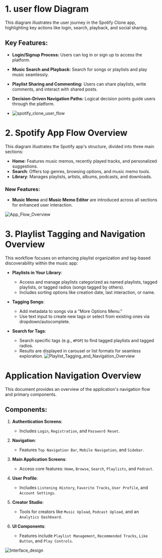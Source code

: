 # 1. user flow Diagram
This diagram illustrates the user journey in the Spotify Clone app, highlighting key actions like login, search, playback, and social sharing.


## Key Features:

- **Login/Signup Process:** Users can log in or sign up to access the platform.
- **Music Search and Playback:** Search for songs or playlists and play music seamlessly.
- **Playlist Sharing and Commenting:** Users can share playlists, write comments, and interact with shared posts.
- **Decision-Driven Navigation Paths:** Logical decision points guide users through the platform.

- ![spotify_clone_user_flow](https://github.com/user-attachments/assets/de42e19a-532b-4eda-a022-be63ae48149d)

# 2. Spotify App Flow Overview

This diagram illustrates the Spotify app's structure, divided into three main sections:

- **Home**: Features music memos, recently played tracks, and personalized suggestions.
- **Search**: Offers top genres, browsing options, and music memo tools.
- **Library**: Manages playlists, artists, albums, podcasts, and downloads.

### New Features:
- **Music Memo** and **Music Memo Editor** are introduced across all sections for enhanced user interaction.

![App_Flow_Overview](https://github.com/user-attachments/assets/1094dc9f-48d1-4dac-a535-6c6e2c64739a)



# 3. Playlist Tagging and Navigation Overview

This workflow focuses on enhancing playlist organization and tag-based discoverability within the music app:

- **Playlists in Your Library**:
  - Access and manage playlists categorized as named playlists, tagged playlists, or tagged radios (songs tagged by others).
  - Includes sorting options like creation date, last interaction, or name.

- **Tagging Songs**:
  - Add metadata to songs via a "More Options Menu."
  - Use text input to create new tags or select from existing ones via dropdown/autocomplete.

- **Search for Tags**:
  - Search specific tags (e.g., `#POP`) to find tagged playlists and tagged radios.
  - Results are displayed in carousel or list formats for seamless exploration.
![Playlist_Tagging_and_Navigation_Overview](https://github.com/user-attachments/assets/f7b5b8f3-eb73-426d-896c-c6afa6405518)

# Application Navigation Overview

This document provides an overview of the application's navigation flow and primary components.

## Components:

1. **Authentication Screens**:
   - Includes `Login`, `Registration`, and `Password Reset`.

2. **Navigation**:
   - Features `Top Navigation Bar`, `Mobile Navigation`, and `Sidebar`.

3. **Main Application Screens**:
   - Access core features: `Home`, `Browse`, `Search`, `Playlists`, and `Podcast`.

4. **User Profile**:
   - Includes `Listening History`, `Favorite Tracks`, `User Profile`, and `Account Settings`.

5. **Creator Studio**:
   - Tools for creators like `Music Upload`, `Podcast Upload`, and an `Analytics Dashboard`.

6. **UI Components**:
   - Features include `Playlist Management`, `Recommended Tracks`, `Like Button`, and `Play Controls`.

![Interface_design](https://github.com/user-attachments/assets/1f1e60ee-28bb-4eee-b216-57f5fa6f0d77)




